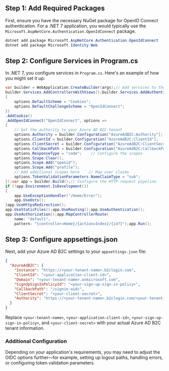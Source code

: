## Step 1: Add Required Packages

First, ensure you have the necessary NuGet package for OpenID Connect authentication. For a .NET 7 application, you would typically use the `Microsoft.AspNetCore.Authentication.OpenIdConnect` package.

```powershell
dotnet add package Microsoft.AspNetCore.Authentication.OpenIdConnect
dotnet add package Microsoft.Identity.Web
```

## Step 2: Configure Services in Program.cs

In .NET 7, you configure services in `Program.cs`. Here's an example of how you might set it up:

```csharp
var builder = WebApplication.CreateBuilder(args);// Add services to the container.
builder.Services.AddControllersWithViews();builder.Services.AddAuthentication(options =>
{
    options.DefaultScheme = "Cookies";
    options.DefaultChallengeScheme = "OpenIdConnect";
})
.AddCookie()
.AddOpenIdConnect("OpenIdConnect", options =>
{
    // Set the authority to your Azure AD B2C tenant
    options.Authority = builder.Configuration["AzureAdB2C:Authority"];    // Configure the Azure AD B2C Client ID and Client Secret
    options.ClientId = builder.Configuration["AzureAdB2C:ClientId"];
    options.ClientSecret = builder.Configuration["AzureAdB2C:ClientSecret"];    // Configure the callback path
    options.CallbackPath = builder.Configuration["AzureAdB2C:CallbackPath"];    // Set the correct response type
    options.ResponseType = "code";    // Configure the scopes
    options.Scope.Clear();
    options.Scope.Add("openid");
    options.Scope.Add("profile");
    // Add additional scopes here    // Map user claims
    options.TokenValidationParameters.NameClaimType = "sub";
});var app = builder.Build();// Configure the HTTP request pipeline.
if (!app.Environment.IsDevelopment())
{
    app.UseExceptionHandler("/Home/Error");
    app.UseHsts();
}app.UseHttpsRedirection();
app.UseStaticFiles();app.UseRouting();app.UseAuthentication();
app.UseAuthorization();app.MapControllerRoute(
    name: "default",
    pattern: "{controller=Home}/{action=Index}/{id?}");app.Run();
```

## Step 3: Configure appsettings.json

Next, add your Azure AD B2C settings to your `appsettings.json` file:

```json
{
  "AzureAdB2C": {
    "Instance": "https://<your-tenant-name>.b2clogin.com",
    "ClientId": "<your-application-client-id>",
    "Domain": "<your-tenant-name>.onmicrosoft.com",
    "SignUpSignInPolicyId": "<your-sign-up-sign-in-policy>",
    "CallbackPath": "/signin-oidc",
    "ClientSecret": "<your-client-secret>",
    "Authority": "https://<your-tenant-name>.b2clogin.com/<your-tenant-name>.onmicrosoft.com/<your-sign-up-sign-in-policy>"
  }
}
```

Replace `<your-tenant-name>`, `<your-application-client-id>`, `<your-sign-up-sign-in-policy>`, and `<your-client-secret>` with your actual Azure AD B2C tenant information.

### Additional Configuration

Depending on your application's requirements, you may need to adjust the OIDC options further—for example, setting up logout paths, handling errors, or configuring token validation parameters.
